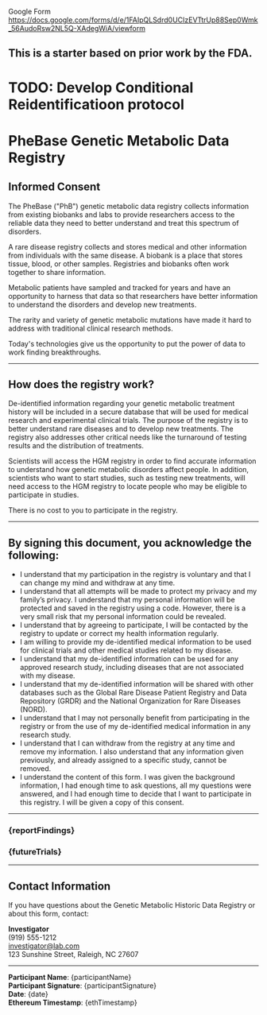 Google Form https://docs.google.com/forms/d/e/1FAIpQLSdrd0UCIzEVTtrUp88Sep0Wmk_56AudoRsw2NL5Q-XAdegWiA/viewform 

## This is a starter based on prior work by the FDA. 

# TODO: Develop Conditional Reidentificatioon protocol

# PheBase Genetic Metabolic Data Registry  
## Informed Consent  

The PheBase ("PhB") genetic metabolic data registry collects information from existing biobanks and labs to provide researchers access to the reliable data they need to better understand and treat this spectrum of disorders.  

A rare disease registry collects and stores medical and other information from individuals with the same disease. A biobank is a place that stores tissue, blood, or other samples. Registries and biobanks often work together to share information.  

Metabolic patients have sampled and tracked for years and have an opportunity to harness that data so that researchers have better information to understand the disorders and develop new treatments.  

The rarity and variety of genetic metabolic mutations have made it hard to address with traditional clinical research methods.  

Today's technologies give us the opportunity to put the power of data to work finding breakthroughs.  

---

## How does the registry work?  

De-identified information regarding your genetic metabolic treatment history will be included in a secure database that will be used for medical research and experimental clinical trials. The purpose of the registry is to better understand rare diseases and to develop new treatments. The registry also addresses other critical needs like the turnaround of testing results and the distribution of treatments.  

Scientists will access the HGM registry in order to find accurate information to understand how genetic metabolic disorders affect people. In addition, scientists who want to start studies, such as testing new treatments, will need access to the HGM registry to locate people who may be eligible to participate in studies.  

There is no cost to you to participate in the registry.  

---

## By signing this document, you acknowledge the following:  

- I understand that my participation in the registry is voluntary and that I can change my mind and withdraw at any time.  
- I understand that all attempts will be made to protect my privacy and my family’s privacy. I understand that my personal information will be protected and saved in the registry using a code. However, there is a very small risk that my personal information could be revealed.  
- I understand that by agreeing to participate, I will be contacted by the registry to update or correct my health information regularly.  
- I am willing to provide my de-identified medical information to be used for clinical trials and other medical studies related to my disease.  
- I understand that my de-identified information can be used for any approved research study, including diseases that are not associated with my disease.  
- I understand that my de-identified information will be shared with other databases such as the Global Rare Disease Patient Registry and Data Repository (GRDR) and the National Organization for Rare Diseases (NORD).  
- I understand that I may not personally benefit from participating in the registry or from the use of my de-identified medical information in any research study.  
- I understand that I can withdraw from the registry at any time and remove my information. I also understand that any information given previously, and already assigned to a specific study, cannot be removed.  
- I understand the content of this form. I was given the background information, I had enough time to ask questions, all my questions were answered, and I had enough time to decide that I want to participate in this registry. I will be given a copy of this consent.  

---

### {reportFindings}  

### {futureTrials}  

---

## Contact Information  

If you have questions about the Genetic Metabolic Historic Data Registry or about this form, contact:  

**Investigator**  
(919) 555-1212  
[investigator@lab.com](mailto:investigator@lab.com)  
123 Sunshine Street, Raleigh, NC 27607  

---

**Participant Name**: {participantName}  
**Participant Signature**: {participantSignature}  
**Date**: {date}  
**Ethereum Timestamp**: {ethTimestamp}  
